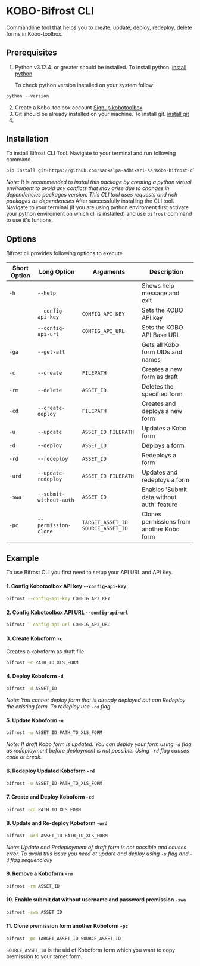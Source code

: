 
# KOBO-Bifrost CLI

Commandline tool that helps you to create, update, deploy, redeploy, delete forms in Kobo-toolbox.



## Prerequisites 
1. Python v3.12.4. or greater should be installed. To install python. [install python](https://www.python.org/downloads/)
   
   To check python version installed on your system follow:
``` python
python --version
```
2. Create a Kobo-toolbox account [Signup kobotoolbox](https://eu.kobotoolbox.org/accounts/signup/)
3. Git should be already installed on your machine. To install git. [install git](https://git-scm.com/downloads)
4. 
## Installation
To install Bifrost CLI Tool. Navigate to your terminal and run following command.
```python
pip install git+https://github.com/sankalpa-adhikari-sa/Kobo-bifrost-cli
```
*Note: It is recommended to install this package by creating a python virtual enviroment to avoid any conficts that may arise due to changes in dependencies packages version. This CLI tool uses requests and rich packages as dependencies*
After successfully installing the CLI tool. Navigate to your terminal (if you are using python enviroment first activate your python enviroment on which cli is installed) and use `bifrost` command to use it's funtions.


## Options

Bifrost cli provides following options to execute.

| Short Option | Long Option | Arguments | Description |
|--------------|-------------|-----------|-------------|
| `-h` | `--help` | | Shows help message and exit |
|  | `--config-api-key` |`CONFIG_API_KEY` | Sets the KOBO API key |
|  | `--config-api-url` |`CONFIG_API_URL` | Sets the KOBO API Base URL |
| `-ga` | `--get-all` | | Gets all Kobo form UIDs and names |
| `-c` | `--create` | `FILEPATH` | Creates a new form as draft |
| `-rm` | `--delete` | `ASSET_ID` | Deletes the specified form |
| `-cd` | `--create-deploy` | `FILEPATH` | Creates and deploys a new form |
| `-u` | `--update` | `ASSET_ID FILEPATH` | Updates a Kobo form |
| `-d` | `--deploy` | `ASSET_ID` | Deploys a form |
| `-rd` | `--redeploy` | `ASSET_ID` | Redeploys a form |
| `-urd` | `--update-redeploy` | `ASSET_ID FILEPATH` | Updates and redeploys a form |
| `-swa` | `--submit-without-auth` | `ASSET_ID` | Enables 'Submit data without auth' feature |
| `-pc` | `--permission-clone` | `TARGET_ASSET_ID SOURCE_ASSET_ID` | Clones permissions from another Kobo form |

## Example

To use Bifrost CLI you first need to setup your API URL and API Key.

#### 1. Config Kobotoolbox API key ```--config-api-key``` 
```bash
bifrost --config-api-key CONFIG_API_KEY
```
#### 2. Config Kobotoolbox API URL ```--config-api-url``` 
```bash
bifrost --config-api-url CONFIG_API_URL
```
#### 3. Create Koboform ```-c``` 
Creates a koboform as draft file.
```bash
bifrost -c PATH_TO_XLS_FORM
```
#### 4. Deploy Koboform ```-d```

```bash
bifrost -d ASSET_ID
```
*Note: You cannot deploy form that is already deployed but can Redeploy the existing form. To redeploy use ```-rd``` flag*

#### 5. Update Koboform ```-u```

```bash
bifrost -u ASSET_ID PATH_TO_XLS_FORM
```
*Note: If draft Kobo form is updated. You can deploy your form using `-d` flag as redeployment before deployment is not possible. Using `-rd` flag causes code ot break.*

#### 6. Redeploy Updated Koboform ```-rd```

```bash
bifrost -u ASSET_ID PATH_TO_XLS_FORM
```
#### 7. Create and Deploy Koboform ```-cd```

```bash
bifrost -cd PATH_TO_XLS_FORM
```
#### 8. Update and Re-deploy Koboform ```-urd```

```bash
bifrost -urd ASSET_ID PATH_TO_XLS_FORM
```
*Note: Update and Redeployment of draft form is not possible and causes error. To avoid this issue you need ot update and deploy using `-u` flag and `-d` flag sequencially*

#### 9. Remove a Koboform ```-rm```
```bash
bifrost -rm ASSET_ID
```
#### 10. Enable submit dat without username and password premission ```-swa```
```bash
bifrost -swa ASSET_ID
```
#### 11. Clone premission form another Koboform ```-pc```
```bash
bifrost -pc TARGET_ASSET_ID SOURCE_ASSET_ID
```
```SOURCE_ASSET_ID```
 is the uid of Koboform form which you want to copy premission to your target form.

